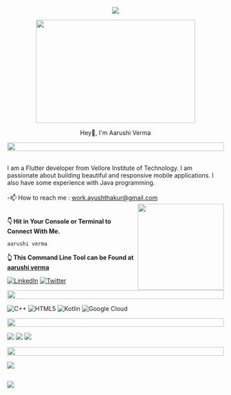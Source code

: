 <p align="center">
<img src="https://readme-typing-svg.herokuapp.com?font=Orbitron&size=40&color=%2379A500&height=67&duration=3000&center=true&lines=%F0%9F%85%B6%F0%9F%86%81%F0%9F%85%B4%F0%9F%85%B4%F0%9F%86%83%F0%9F%85%B8%F0%9F%85%BD%F0%9F%85%B6%F0%9F%86%82">
   
<!--🖼️RICK-->
<p align="center">
<img src="https://c.tenor.com/p7IgwS17V0sAAAAC/rtj-rick-and-morty.gif" height="240" width="370">
   
<p align="center">Hey👋, I'm Aarushi Verma</p>

<!--📏LINE--><img src="https://i.imgur.com/dBaSKWF.gif" height="20" width="100%">
<br> I am a Flutter developer from Vellore Institute of Technology. I am passionate about building beautiful and responsive mobile applications. I also have some experience with Java programming.<br><br>-📫 How to reach me : work.ayushthakur@gmail.com
<img align='right' src="https://media.giphy.com/media/M9gbBd9nbDrOTu1Mqx/giphy.gif" width="200" height="200">
   
<br>
<b>👇 Hit in Your Console or Terminal to Connect With Me.</b>

```bash
aarushi verma
```
**👆 This Command Line Tool can be Found at [aarushi verma](https://github.com/aarushivermaaa)**

[![LinkedIn](https://img.shields.io/badge/LinkedIn-%230077B5.svg?logo=linkedin&logoColor=white)](https://www.linkedin.com/in/aarushi-verma-a72ba4226/) 
[![Twitter](https://img.shields.io/badge/Twitter-%231DA1F2.svg?logo=Twitter&logoColor=white)](https://twitter.com/aarushiaverma) 

<p align="center">
<img src="https://i.imgur.com/dBaSKWF.gif" height="20" width="100%">
     
![C++](https://img.shields.io/badge/c++-%2300599C.svg?style=for-the-badge&logo=c%2B%2B&logoColor=white) ![HTML5](https://img.shields.io/badge/html5-%23E34F26.svg?style=for-the-badge&logo=html5&logoColor=white) ![Kotlin](https://img.shields.io/badge/kotlin-%230095D5.svg?style=for-the-badge&logo=kotlin&logoColor=white) ![Google Cloud](https://img.shields.io/badge/Google%20Cloud-%234285F4.svg?style=for-the-badge&logo=google-cloud&logoColor=white)
   
<p align="center">
<img src="https://i.imgur.com/dBaSKWF.gif" height="20" width="100%">

  
![](http://github-profile-summary-cards.vercel.app/api/cards/profile-details?username=aarushivermaaa&theme=radical)
  ![](http://github-profile-summary-cards.vercel.app/api/cards/repos-per-language?username=aarushivermaaa&theme=moonlight)
 ![](http://github-profile-summary-cards.vercel.app/api/cards/most-commit-language?username=aarushivermaaa&theme=moonlight)
   
   
<p align="center">
<img src="https://i.imgur.com/dBaSKWF.gif" height="20" width="100%">
      
![](https://github-profile-trophy.vercel.app/?username=aarushivermaaa&theme=radical&no-frame=true&no-bg=false&margin-w=4)
  
##
![](https://komarev.com/ghpvc/?username=aarushivermaaa&color=blue) 


